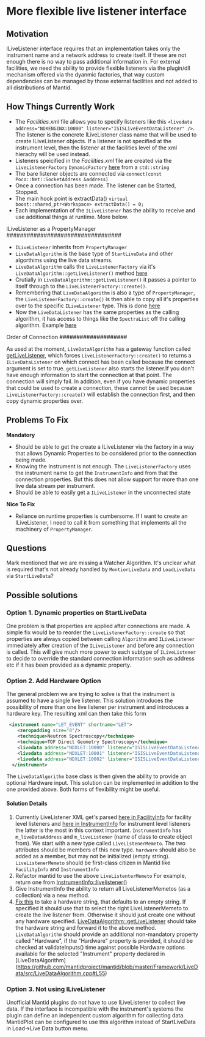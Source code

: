 More flexible live listener interface
=====================================

Motivation
----------

ILiveListener interface requires that an implementation takes only the instrument name and a network address to create itself. 
If these are not enough there is no way to pass additional information in. For external facilities, we need the ability to provide flexible listeners via the plugin/dll mechanism offered via the dyanmic factories, that way custom dependencies can be managed by those external facilities and not added to all distributions of Mantid.

How Things Currently Work
-------------------------

* The *Facilities.xml* file allows you to specify listeners like this `<livedata address="NDXENGINX:10000" listener="ISISLiveEventDataListener" />`. The listener is the concrete ILiveListener class name that will be used to create ILiveListener objects. If a listener is not specified at the instrument level, then the listener at the facilities level of the xml hierachy will be used instead.
* Listeners speicified in the *Facilities.xml* file are created via the `LiveListenerFactory` `DynamicFactory`  [here](https://github.com/mantidproject/mantid/blob/master/Framework/API/src/LiveListenerFactory.cpp#L44:L45) from a `std::string`
* The bare listener objects are connected via `connect(const Poco::Net::SocketAddress &address)`
* Once a connection has been made. The listener can be Started, Stopped.  
* The main hook point is extractData() `virtual boost::shared_ptr<Workspace> extractData() = 0;`
* Each implementation of the `ILiveListener` has the ability to receive and use additional things at runtime. More below.

ILiveListener as a PropertyManager
##################################

* `ILiveListener` inherits from `PropertyManager` 
* `LiveDataAlgorithm` is the base type of `StartLiveData` and other algorthims using the live data streams.
* `LiveDataAlgorithm` calls the `LiveListenerFactory` via it's `LiveDataAlgorithm::getLiveListener()` method [here](https://github.com/mantidproject/mantid/blob/master/Framework/LiveData/src/StartLiveData.cpp#L146)
* Crutially in `LiveDataAlgorithm::getLiveListener()` it passes a pointer to itself through to the `LiveListenerFactory::create()`.
* Remembering that `LiveDataAlgorithm` is also a type of `PropertyManager`, the `LiveListenerFactory::create()` is then able to copy all it's properties over to the specific `ILiveListener` type. This is done [here](https://github.com/mantidproject/mantid/blob/master/Framework/API/src/LiveListenerFactory.cpp#L48)
* Now the `LiveDataListener` has the same properties as the calling algorithm, it has access to things like the `SpectraList` off the calling algorithm. Example [here](https://github.com/mantidproject/mantid/blob/master/Framework/LiveData/src/ISISHistoDataListener.cpp#L105)

Order of Connection
####################

As used at the moment, `LiveDataAlgorithm` has a gateway function called [getLiveListener](https://github.com/mantidproject/mantid/blob/master/Framework/LiveData/src/LiveDataAlgorithm.cpp#L186:L197), which forces `LiveListenerFactory::create()` to returns a `ILiveDataListener` on which connect has been called because the connect argument is set to true. `getLiveListener` also starts the listener.If you don't have enough information to start the connection at that point. The connection will simply fail. In addition, even if you have dynamic properties that could be used to create a connection, these cannot be used because `LiveListenerFactory::create()` will establish the connection first, and then copy dynamic properties over.

Problems To Fix
---------------

**Mandatory**

* Should be able to get the create a ILiveListener via the factory in a way that allows Dynamic Properties to be considered prior to the connection being made.
* Knowing the Instrument is not enough. The `LiveListenerFactory` uses the instrument name to get the `InstrumentInfo` and from that the connection properties. But this does not allow support for more than one live data stream per instrument.
* Should be able to easily get a `ILiveListener` in the unconnected state

**Nice To Fix**

* Reliance on runtime properties is cumbersome. If I want to create an ILiveListener, I need to call it from something that implements all the machinery of `PropertyManager`.

Questions
---------
Mark mentioned that we are missing a Watcher Algorithm. It's unclear what is required that's not already handled by `MontiorLiveData` and `LoadLiveData` via `StartLiveData`?


Possible solutions
------------------

### Option 1. Dynamic properties on StartLiveData

One problem is that properties are applied after connections are made. A simple fix would be to reorder the `LiveListenerFactory::create` so that properties are always copied between calling `Algorithm` and `ILiveListener` immediately after creation of the `ILiveListener` and before any connection is called. This will give much more power to each subtype of `ILiveListener` to decide to override the standard connection information such as address etc if it has been provided as a dynamic property.

### Option 2. Add Hardware Option

The general problem we are trying to solve is that the instrument is assumed to have a single live listener. This solution introduces the possibility of more than one live listener per instrument and introduces a hardware key. The resulting xml can then take this form

```xml
 <instrument name="LET_EVENT" shortname="LET">
    <zeropadding size="8"/>
    <technique>Neutron Spectroscopy</technique>
    <technique>TOF Direct Geometry Spectroscopy</technique>
    <livedata address="NDXLET:10000" listener="ISISLiveEventDataListener" />
    <livedata address="NDXLET:10001" listener="ISISLiveEventDataListener" hardware="detector1" />
    <livedata address="NDXLET:10002" listener="ISISLiveEventDataListener" hardware="bank1" />
  </instrument>
```
The `LiveDataAlgorithm` base class is then given the ability to provide an optional Hardware input. This solution can be implemented in addition to the one provided above. Both forms of flexibility might be useful.



#### Solution Details

1. Currently LiveListener XML get's parsed [here in FacilityInfo](https://github.com/mantidproject/mantid/blob/master/Framework/Kernel/src/FacilityInfo.cpp#L139:L146) for facility level listeners  and [here in InstrumentInfo](https://github.com/mantidproject/mantid/blob/master/Framework/Kernel/src/InstrumentInfo.cpp#L223:L250) for instrument level listeners  the latter is the most in this context important. `InstrumentInfo` has `m_liveDataAddress` and `m_liveListener` (name of class to create object from). We start with a new type called `LiveListenerMemeto`. The two attributes should be members of this new type. `hardware` should also be added as a member, but may not be initialized (empty string).   `LiveListenerMemeto` should be first-class citizen in Mantid like `FacilityInfo` and `InstrumentInfo`
1. Refactor mantid to use the above `LiveListenterMemeto` For example, return one from [InstrumentInfo::livelistener()](https://github.com/mantidproject/mantid/blob/master/Framework/Kernel/inc/MantidKernel/InstrumentInfo.h#L68) 
1. Give InstrumentInfo the ability to return all LiveListenerMemetos (as a collection) via a new method.
1. [Fix this](https://github.com/mantidproject/mantid/blob/master/Framework/API/src/LiveListenerFactory.cpp#L36) to take a hardware string, that defaults to an empty string. If specified it should use that to select the right LiveListenerMemeto to create the live listener from. Otherwise it should just create one without any hardware specified. [LiveDataAlgorithm::getLiveListener]( https://github.com/mantidproject/mantid/blob/master/Framework/LiveData/src/LiveDataAlgorithm.cpp#L186:L197) should take the hardware string and forward it to the above method. `LiveDataAlgorithm` should provide an additional non-mandatory property called "Hardware", if the "Hardware" property is provided, it should be checked at validateInputs() time against possible Hardware options available for the selected "Instrument" property declared in [LiveDataAlgorithm] (https://github.com/mantidproject/mantid/blob/master/Framework/LiveData/src/LiveDataAlgorithm.cpp#L55)


### Option 3. Not using ILiveListener

Unofficial Mantid plugins do not have to use ILiveListener to collect live data. If the interface is incompatible with the
instrument's systems the plugin can define an independent custom algorithm for collecting data. MantidPlot can be configured
to use this algorithm instead of StartLiveData in Load->Live Data button menu.
